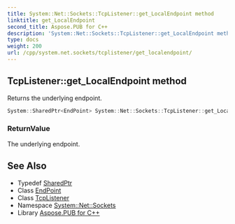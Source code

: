 ```yaml
---
title: System::Net::Sockets::TcpListener::get_LocalEndpoint method
linktitle: get_LocalEndpoint
second_title: Aspose.PUB for C++
description: 'System::Net::Sockets::TcpListener::get_LocalEndpoint method. Returns the underlying endpoint in C++.'
type: docs
weight: 200
url: /cpp/system.net.sockets/tcplistener/get_localendpoint/
---
```

## TcpListener::get_LocalEndpoint method


Returns the underlying endpoint.

```cpp
System::SharedPtr<EndPoint> System::Net::Sockets::TcpListener::get_LocalEndpoint()
```


### ReturnValue

The underlying endpoint.

## See Also

* Typedef [SharedPtr](../../../system/sharedptr/)
* Class [EndPoint](../../../system.net/endpoint/)
* Class [TcpListener](../)
* Namespace [System::Net::Sockets](../../)
* Library [Aspose.PUB for C++](../../../)
